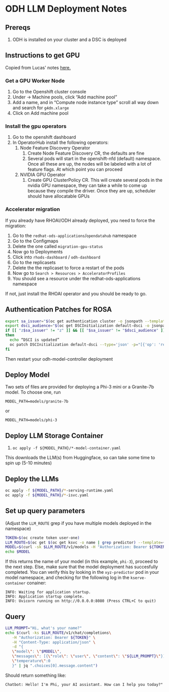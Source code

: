 # ODH LLM Deployment Notes

## Prereqs
1) ODH is installed on your cluster and a DSC is deployed

## Instructions to get GPU
Copied from Lucas' notes [here.](https://docs.google.com/document/d/1T2oc-KZRMboUVuUSGDZnt3VRZ5s885aDRJGYGMkn_Wo/edit?usp=sharing)
### Get a GPU Worker Node
1) Go to the Openshift cluster console
2) Under <your-cluster> -> Machine pools, click “Add machine pool”
3) Add a name, and in “Compute node instance type” scroll all way down and search for `g4dn.xlarge`
4) Click on Add machine pool

### Install the gpu operators
1) Go to the openshift dashboard
2) In OperatorHub install the following operators:
   1) Node Feature Discovery Operator 
      1) Create Node Feature Discovery CR, the defaults are fine 
      2) Several pods will start in the openshift-nfd (default) namespace. Once all these are up, the nodes will be labeled with a lot of feature flags. At which point you can proceed
   2) NVIDIA GPU Operator
      1) Create GPU ClusterPolicy CR. This will create several pods in the nvidia GPU namespace, they can take a while to come up because they compile the driver. Once they are up, scheduler should have allocatable GPUs

### Accelerator migration
If you already have RHOAI/ODH already deployed, you need to force the migration:

1) Go to the `redhat-ods-applications`/`opendatahub` namespace
2) Go to the Configmaps 
3) Delete the one called `migration-gpu-status` 
4) Now go to Deployments 
5) Click into `rhods-dashboard` / `odh-dashboard` 
6) Go to the replicasets 
7) Delete the the replicaset to force a restart of the pods 
8) Now go to `Search > Resources > AcceleratorProfiles`
9) You should see a resource under the redhat-ods-applications namespace

If not, just install the RHOAI operator and you should be ready to go.

## Authentication Patches for ROSA
```bash
export sa_issuer="$(oc get authentication cluster -o jsonpath --template='{ .spec.serviceAccountIssuer }' -n openshift-authentication)"
export dsci_audience="$(oc get DSCInitialization default-dsci -o jsonpath='{.spec.serviceMesh.auth.audiences[0]}')"
if [[ "z$sa_issuer" != "z" ]] && [[ "$sa_issuer" != "$dsci_audience" ]]
then
  echo “DSCI is updated”
  oc patch DSCInitialization default-dsci --type='json' -p="[{'op': 'replace', 'path': '/spec/serviceMesh/auth/audiences/0', 'value': '$sa_issuer'}]"
fi
```
Then restart your odh-model-controller deployment


## Deploy Model
Two sets of files are provided for deploying a Phi-3 mini or a Granite-7b model. To choose one, run

`MODEL_PATH=models/granite-7b` 

or

`MODEL_PATH=models/phi-3`

## Deploy LLM Storage Container
1) `oc apply -f ${MODEL_PATH}/*-model-container.yaml`

This downloads the LLM(s) from Huggingface, so can take some time to spin up (5-10 minutes)

## Deploy the LLMs
```bash
oc apply -f ${MODEL_PATH}/*-serving-runtime.yaml
oc apply -f ${MODEL_PATH}/*-isvc.yaml
```

## Set up query parameters
(Adjust the `LLM_ROUTE` grep if you have multiple models deployed in the namespace)
```bash
TOKEN=$(oc create token user-one)
LLM_ROUTE=$(oc get $(oc get ksvc -o name | grep predictor) --template={{.status.url}})
MODEL=$(curl -sk $LLM_ROUTE/v1/models -H "Authorization: Bearer ${TOKEN}" | jq ".data[0].root")
echo $MODEL
```
If this returns the name of your model (in this example, `phi-3`), proceed to the next step. Else, make sure that the model deployment has succesfully completed. You can verify this by looking in the `xyz-predictor` pod in your model namespace, and checking for the following log in the `kserve-container` conainer:
```
INFO: Waiting for application startup.
INFO: Application startup complete.
INFO: Uvicorn running on http://0.0.0.0:8080 (Press CTRL+C to quit)
```

## Query
```bash
LLM_PROMPT="Hi, what's your name?"
echo $(curl -ks $LLM_ROUTE/v1/chat/completions\
   -H "Authorization: Bearer ${TOKEN}" \
   -H "Content-Type: application/json" \
   -d "{
   \"model\": \"$MODEL\",
   \"messages\": [{\"role\": \"user\", \"content\": \"${LLM_PROMPT}\"}],
   \"temperature\":0
   }" | jq ".choices[0].message.content")
```


Should return something like:
```.
Chatbot: Hello! I'm Phi, your AI assistant. How can I help you today?"
```
